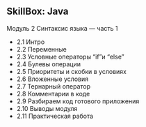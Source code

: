 ## SkillBox: Java

Модуль 2
Синтаксис языка — часть 1

- 2.1 Интро
- 2.2 Переменные
- 2.3 Условные операторы “if”и “else”
- 2.4 Булевы операции
- 2.5 Приоритеты и скобки в условиях
- 2.6 Вложенные условия
- 2.7 Тернарный оператор
- 2.8 Комментарии в коде
- 2.9 Разбираем код готового приложения
- 2.10 Выводы модуля
- 2.11 Практическая работа
